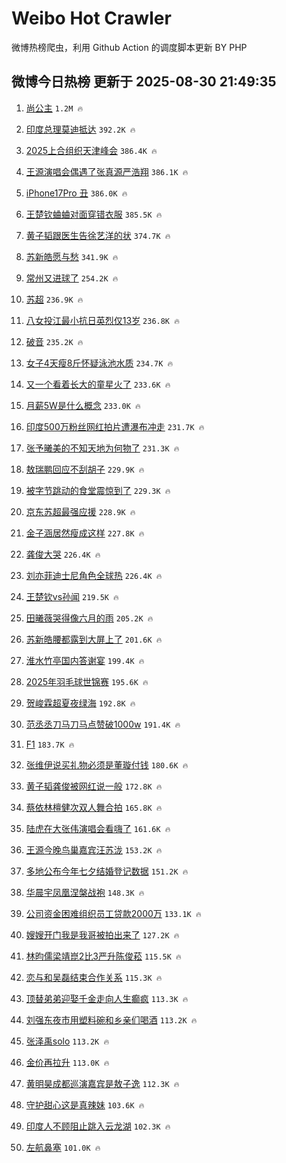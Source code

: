 # Weibo Hot Crawler 



微博热榜爬虫，利用 Github Action 的调度脚本更新 BY PHP 


## 微博今日热榜 更新于 2025-08-30 21:49:35 
1. [尚公主](https://s.weibo.com/weibo?q=%E5%B0%9A%E5%85%AC%E4%B8%BB&t=31&band_rank=1&Refer=top) `1.2M 🔥` 

1. [印度总理莫迪抵达](https://s.weibo.com/weibo?q=%23%E5%8D%B0%E5%BA%A6%E6%80%BB%E7%90%86%E8%8E%AB%E8%BF%AA%E6%8A%B5%E8%BE%BE%23&t=31&band_rank=2&Refer=top) `392.2K 🔥` 

1. [2025上合组织天津峰会](https://s.weibo.com/weibo?q=%232025%E4%B8%8A%E5%90%88%E7%BB%84%E7%BB%87%E5%A4%A9%E6%B4%A5%E5%B3%B0%E4%BC%9A%23&t=31&band_rank=3&Refer=top) `386.4K 🔥` 

1. [王源演唱会偶遇了张真源严浩翔](https://s.weibo.com/weibo?q=%23%E7%8E%8B%E6%BA%90%E6%BC%94%E5%94%B1%E4%BC%9A%E5%81%B6%E9%81%87%E4%BA%86%E5%BC%A0%E7%9C%9F%E6%BA%90%E4%B8%A5%E6%B5%A9%E7%BF%94%23&t=31&band_rank=4&Refer=top) `386.1K 🔥` 

1. [iPhone17Pro 丑](https://s.weibo.com/weibo?q=iPhone17Pro%20%E4%B8%91&t=31&band_rank=5&Refer=top) `386.0K 🔥` 

1. [王楚钦蛐蛐对面穿错衣服](https://s.weibo.com/weibo?q=%E7%8E%8B%E6%A5%9A%E9%92%A6%E8%9B%90%E8%9B%90%E5%AF%B9%E9%9D%A2%E7%A9%BF%E9%94%99%E8%A1%A3%E6%9C%8D&t=31&band_rank=6&Refer=top) `385.5K 🔥` 

1. [黄子韬跟医生告徐艺洋的状](https://s.weibo.com/weibo?q=%E9%BB%84%E5%AD%90%E9%9F%AC%E8%B7%9F%E5%8C%BB%E7%94%9F%E5%91%8A%E5%BE%90%E8%89%BA%E6%B4%8B%E7%9A%84%E7%8A%B6&t=31&band_rank=7&Refer=top) `374.7K 🔥` 

1. [苏新皓愿与愁](https://s.weibo.com/weibo?q=%23%E8%8B%8F%E6%96%B0%E7%9A%93%E6%84%BF%E4%B8%8E%E6%84%81%23&t=31&band_rank=8&Refer=top) `341.9K 🔥` 

1. [常州又进球了](https://s.weibo.com/weibo?q=%23%E5%B8%B8%E5%B7%9E%E5%8F%88%E8%BF%9B%E7%90%83%E4%BA%86%23&t=31&band_rank=9&Refer=top) `254.2K 🔥` 

1. [苏超](https://s.weibo.com/weibo?q=%E8%8B%8F%E8%B6%85&t=31&band_rank=10&Refer=top) `236.9K 🔥` 

1. [八女投江最小抗日英烈仅13岁](https://s.weibo.com/weibo?q=%23%E5%85%AB%E5%A5%B3%E6%8A%95%E6%B1%9F%E6%9C%80%E5%B0%8F%E6%8A%97%E6%97%A5%E8%8B%B1%E7%83%88%E4%BB%8513%E5%B2%81%23&t=31&band_rank=11&Refer=top) `236.8K 🔥` 

1. [破音](https://s.weibo.com/weibo?q=%E7%A0%B4%E9%9F%B3&t=31&band_rank=12&Refer=top) `235.2K 🔥` 

1. [女子4天瘦8斤怀疑泳池水质](https://s.weibo.com/weibo?q=%23%E5%A5%B3%E5%AD%904%E5%A4%A9%E7%98%A68%E6%96%A4%E6%80%80%E7%96%91%E6%B3%B3%E6%B1%A0%E6%B0%B4%E8%B4%A8%23&t=31&band_rank=13&Refer=top) `234.7K 🔥` 

1. [又一个看着长大的童星火了](https://s.weibo.com/weibo?q=%E5%8F%88%E4%B8%80%E4%B8%AA%E7%9C%8B%E7%9D%80%E9%95%BF%E5%A4%A7%E7%9A%84%E7%AB%A5%E6%98%9F%E7%81%AB%E4%BA%86&t=31&band_rank=14&Refer=top) `233.6K 🔥` 

1. [月薪5W是什么概念](https://s.weibo.com/weibo?q=%E6%9C%88%E8%96%AA5W%E6%98%AF%E4%BB%80%E4%B9%88%E6%A6%82%E5%BF%B5&t=31&band_rank=15&Refer=top) `233.0K 🔥` 

1. [印度500万粉丝网红拍片遭瀑布冲走](https://s.weibo.com/weibo?q=%23%E5%8D%B0%E5%BA%A6500%E4%B8%87%E7%B2%89%E4%B8%9D%E7%BD%91%E7%BA%A2%E6%8B%8D%E7%89%87%E9%81%AD%E7%80%91%E5%B8%83%E5%86%B2%E8%B5%B0%23&t=31&band_rank=16&Refer=top) `231.7K 🔥` 

1. [张予曦美的不知天地为何物了](https://s.weibo.com/weibo?q=%E5%BC%A0%E4%BA%88%E6%9B%A6%E7%BE%8E%E7%9A%84%E4%B8%8D%E7%9F%A5%E5%A4%A9%E5%9C%B0%E4%B8%BA%E4%BD%95%E7%89%A9%E4%BA%86&t=31&band_rank=17&Refer=top) `231.3K 🔥` 

1. [敖瑞鹏回应不刮胡子](https://s.weibo.com/weibo?q=%23%E6%95%96%E7%91%9E%E9%B9%8F%E5%9B%9E%E5%BA%94%E4%B8%8D%E5%88%AE%E8%83%A1%E5%AD%90%23&t=31&band_rank=18&Refer=top) `229.9K 🔥` 

1. [被字节跳动的食堂震惊到了](https://s.weibo.com/weibo?q=%E8%A2%AB%E5%AD%97%E8%8A%82%E8%B7%B3%E5%8A%A8%E7%9A%84%E9%A3%9F%E5%A0%82%E9%9C%87%E6%83%8A%E5%88%B0%E4%BA%86&t=31&band_rank=19&Refer=top) `229.3K 🔥` 

1. [京东苏超最强应援](https://s.weibo.com/weibo?q=%23%E4%BA%AC%E4%B8%9C%E8%8B%8F%E8%B6%85%E6%9C%80%E5%BC%BA%E5%BA%94%E6%8F%B4%23&t=31&band_rank=20&Refer=top) `228.9K 🔥` 

1. [金子涵居然瘦成这样](https://s.weibo.com/weibo?q=%E9%87%91%E5%AD%90%E6%B6%B5%E5%B1%85%E7%84%B6%E7%98%A6%E6%88%90%E8%BF%99%E6%A0%B7&t=31&band_rank=21&Refer=top) `227.8K 🔥` 

1. [龚俊大哭](https://s.weibo.com/weibo?q=%E9%BE%9A%E4%BF%8A%E5%A4%A7%E5%93%AD&t=31&band_rank=22&Refer=top) `226.4K 🔥` 

1. [刘亦菲迪士尼角色全球热](https://s.weibo.com/weibo?q=%E5%88%98%E4%BA%A6%E8%8F%B2%E8%BF%AA%E5%A3%AB%E5%B0%BC%E8%A7%92%E8%89%B2%E5%85%A8%E7%90%83%E7%83%AD&t=31&band_rank=23&Refer=top) `226.4K 🔥` 

1. [王楚钦vs孙闻](https://s.weibo.com/weibo?q=%23%E7%8E%8B%E6%A5%9A%E9%92%A6vs%E5%AD%99%E9%97%BB%23&t=31&band_rank=24&Refer=top) `219.5K 🔥` 

1. [田曦薇哭得像六月的雨](https://s.weibo.com/weibo?q=%E7%94%B0%E6%9B%A6%E8%96%87%E5%93%AD%E5%BE%97%E5%83%8F%E5%85%AD%E6%9C%88%E7%9A%84%E9%9B%A8&t=31&band_rank=25&Refer=top) `205.2K 🔥` 

1. [苏新皓腰都露到大屏上了](https://s.weibo.com/weibo?q=%E8%8B%8F%E6%96%B0%E7%9A%93%E8%85%B0%E9%83%BD%E9%9C%B2%E5%88%B0%E5%A4%A7%E5%B1%8F%E4%B8%8A%E4%BA%86&t=31&band_rank=26&Refer=top) `201.6K 🔥` 

1. [淮水竹亭国内答谢宴](https://s.weibo.com/weibo?q=%23%E6%B7%AE%E6%B0%B4%E7%AB%B9%E4%BA%AD%E5%9B%BD%E5%86%85%E7%AD%94%E8%B0%A2%E5%AE%B4%23&t=31&band_rank=27&Refer=top) `199.4K 🔥` 

1. [2025年羽毛球世锦赛](https://s.weibo.com/weibo?q=2025%E5%B9%B4%E7%BE%BD%E6%AF%9B%E7%90%83%E4%B8%96%E9%94%A6%E8%B5%9B&t=31&band_rank=28&Refer=top) `195.6K 🔥` 

1. [贺峻霖超夏夜绿海](https://s.weibo.com/weibo?q=%23%E8%B4%BA%E5%B3%BB%E9%9C%96%E8%B6%85%E5%A4%8F%E5%A4%9C%E7%BB%BF%E6%B5%B7%23&t=31&band_rank=29&Refer=top) `192.8K 🔥` 

1. [范丞丞刀马刀马点赞破1000w](https://s.weibo.com/weibo?q=%23%E8%8C%83%E4%B8%9E%E4%B8%9E%E5%88%80%E9%A9%AC%E5%88%80%E9%A9%AC%E7%82%B9%E8%B5%9E%E7%A0%B41000w%23&t=31&band_rank=30&Refer=top) `191.4K 🔥` 

1. [F1](https://s.weibo.com/weibo?q=F1&t=31&band_rank=31&Refer=top) `183.7K 🔥` 

1. [张维伊说买礼物必须是董璇付钱](https://s.weibo.com/weibo?q=%23%E5%BC%A0%E7%BB%B4%E4%BC%8A%E8%AF%B4%E4%B9%B0%E7%A4%BC%E7%89%A9%E5%BF%85%E9%A1%BB%E6%98%AF%E8%91%A3%E7%92%87%E4%BB%98%E9%92%B1%23&t=31&band_rank=32&Refer=top) `180.6K 🔥` 

1. [黄子韬龚俊被网红说一般](https://s.weibo.com/weibo?q=%E9%BB%84%E5%AD%90%E9%9F%AC%E9%BE%9A%E4%BF%8A%E8%A2%AB%E7%BD%91%E7%BA%A2%E8%AF%B4%E4%B8%80%E8%88%AC&t=31&band_rank=33&Refer=top) `172.8K 🔥` 

1. [蔡依林檀健次双人舞合拍](https://s.weibo.com/weibo?q=%E8%94%A1%E4%BE%9D%E6%9E%97%E6%AA%80%E5%81%A5%E6%AC%A1%E5%8F%8C%E4%BA%BA%E8%88%9E%E5%90%88%E6%8B%8D&t=31&band_rank=34&Refer=top) `165.8K 🔥` 

1. [陆虎在大张伟演唱会看嗨了](https://s.weibo.com/weibo?q=%E9%99%86%E8%99%8E%E5%9C%A8%E5%A4%A7%E5%BC%A0%E4%BC%9F%E6%BC%94%E5%94%B1%E4%BC%9A%E7%9C%8B%E5%97%A8%E4%BA%86&t=31&band_rank=35&Refer=top) `161.6K 🔥` 

1. [王源今晚鸟巢嘉宾汪苏泷](https://s.weibo.com/weibo?q=%23%E7%8E%8B%E6%BA%90%E4%BB%8A%E6%99%9A%E9%B8%9F%E5%B7%A2%E5%98%89%E5%AE%BE%E6%B1%AA%E8%8B%8F%E6%B3%B7%23&t=31&band_rank=36&Refer=top) `153.2K 🔥` 

1. [多地公布今年七夕结婚登记数据](https://s.weibo.com/weibo?q=%23%E5%A4%9A%E5%9C%B0%E5%85%AC%E5%B8%83%E4%BB%8A%E5%B9%B4%E4%B8%83%E5%A4%95%E7%BB%93%E5%A9%9A%E7%99%BB%E8%AE%B0%E6%95%B0%E6%8D%AE%23&t=31&band_rank=37&Refer=top) `151.2K 🔥` 

1. [华晨宇凤凰涅槃战袍](https://s.weibo.com/weibo?q=%E5%8D%8E%E6%99%A8%E5%AE%87%E5%87%A4%E5%87%B0%E6%B6%85%E6%A7%83%E6%88%98%E8%A2%8D&t=31&band_rank=38&Refer=top) `148.3K 🔥` 

1. [公司资金困难组织员工贷款2000万](https://s.weibo.com/weibo?q=%23%E5%85%AC%E5%8F%B8%E8%B5%84%E9%87%91%E5%9B%B0%E9%9A%BE%E7%BB%84%E7%BB%87%E5%91%98%E5%B7%A5%E8%B4%B7%E6%AC%BE2000%E4%B8%87%23&t=31&band_rank=39&Refer=top) `133.1K 🔥` 

1. [嫂嫂开门我是我哥被拍出来了](https://s.weibo.com/weibo?q=%E5%AB%82%E5%AB%82%E5%BC%80%E9%97%A8%E6%88%91%E6%98%AF%E6%88%91%E5%93%A5%E8%A2%AB%E6%8B%8D%E5%87%BA%E6%9D%A5%E4%BA%86&t=31&band_rank=40&Refer=top) `127.2K 🔥` 

1. [林昀儒梁靖崑2比3严升陈俊菘](https://s.weibo.com/weibo?q=%23%E6%9E%97%E6%98%80%E5%84%92%E6%A2%81%E9%9D%96%E5%B4%912%E6%AF%943%E4%B8%A5%E5%8D%87%E9%99%88%E4%BF%8A%E8%8F%98%23&t=31&band_rank=41&Refer=top) `115.5K 🔥` 

1. [恋与和吴磊结束合作关系](https://s.weibo.com/weibo?q=%23%E6%81%8B%E4%B8%8E%E5%92%8C%E5%90%B4%E7%A3%8A%E7%BB%93%E6%9D%9F%E5%90%88%E4%BD%9C%E5%85%B3%E7%B3%BB%23&t=31&band_rank=42&Refer=top) `115.3K 🔥` 

1. [顶替弟弟迎娶千金走向人生癫疯](https://s.weibo.com/weibo?q=%E9%A1%B6%E6%9B%BF%E5%BC%9F%E5%BC%9F%E8%BF%8E%E5%A8%B6%E5%8D%83%E9%87%91%E8%B5%B0%E5%90%91%E4%BA%BA%E7%94%9F%E7%99%AB%E7%96%AF&t=31&band_rank=43&Refer=top) `113.3K 🔥` 

1. [刘强东夜市用塑料碗和乡亲们喝酒](https://s.weibo.com/weibo?q=%23%E5%88%98%E5%BC%BA%E4%B8%9C%E5%A4%9C%E5%B8%82%E7%94%A8%E5%A1%91%E6%96%99%E7%A2%97%E5%92%8C%E4%B9%A1%E4%BA%B2%E4%BB%AC%E5%96%9D%E9%85%92%23&t=31&band_rank=44&Refer=top) `113.2K 🔥` 

1. [张泽禹solo](https://s.weibo.com/weibo?q=%E5%BC%A0%E6%B3%BD%E7%A6%B9solo&t=31&band_rank=45&Refer=top) `113.2K 🔥` 

1. [金价再拉升](https://s.weibo.com/weibo?q=%23%E9%87%91%E4%BB%B7%E5%86%8D%E6%8B%89%E5%8D%87%23&t=31&band_rank=46&Refer=top) `113.0K 🔥` 

1. [黄明昊成都巡演嘉宾是敖子逸](https://s.weibo.com/weibo?q=%E9%BB%84%E6%98%8E%E6%98%8A%E6%88%90%E9%83%BD%E5%B7%A1%E6%BC%94%E5%98%89%E5%AE%BE%E6%98%AF%E6%95%96%E5%AD%90%E9%80%B8&t=31&band_rank=47&Refer=top) `112.3K 🔥` 

1. [守护甜心这是真辣妹](https://s.weibo.com/weibo?q=%E5%AE%88%E6%8A%A4%E7%94%9C%E5%BF%83%E8%BF%99%E6%98%AF%E7%9C%9F%E8%BE%A3%E5%A6%B9&t=31&band_rank=48&Refer=top) `103.6K 🔥` 

1. [印度人不顾阻止跳入云龙湖](https://s.weibo.com/weibo?q=%E5%8D%B0%E5%BA%A6%E4%BA%BA%E4%B8%8D%E9%A1%BE%E9%98%BB%E6%AD%A2%E8%B7%B3%E5%85%A5%E4%BA%91%E9%BE%99%E6%B9%96&t=31&band_rank=49&Refer=top) `102.3K 🔥` 

1. [左航鼻塞](https://s.weibo.com/weibo?q=%E5%B7%A6%E8%88%AA%E9%BC%BB%E5%A1%9E&t=31&band_rank=50&Refer=top) `101.0K 🔥` 

